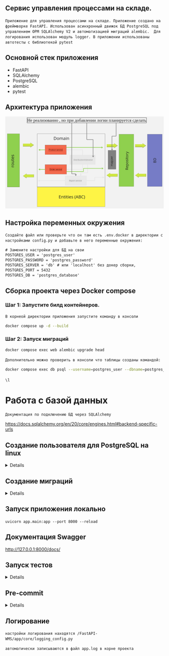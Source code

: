 ## Сервис управления процессами на складе.
`Приложение для управления процессами на складе. Приложение создано на фреймворке FastAPI.
Использован асинхронный движок БД PostgreSQL под управлением ОРМ SQLAlchemy V2 и автоматизацией миграций alembic. 
Для логирования использован модуль logger. В приложении использованы автотесты с библиотекой pytest`

## Основной стек приложения

* FastAPI
* SQLAlchemy
* PostgreSQL
* alembic
* pytest

## Архитектура приложения

![architecture.jpg](app/architecture.jpg)

## Настройка переменных окружения

`Создайте файл или проверьте что он там есть .env.docker в директории c настройками config.py и добавьте в него переменные окружения:`

```
# Замените настройки для БД на свои
POSTGRES_USER = 'postgres_user'
POSTGRES_PASSWORD = 'postgres_password'
POSTGRES_SERVER = 'db' # или 'localhost' без докер сборки,
POSTGRES_PORT = 5432
POSTGRES_DB = 'postgres_database'
```

## Сборка проекта через Docker compose

### Шаг 1: Запустите билд контейнеров.

`В корнеой директории приложения запустите команду в консоли`

```bash
docker compose up -d --build
````

### Шаг 2: Запуск миграций

```bash
docker compose exec web alembic upgrade head
````

`Дополнительно можно проверить в консоли что таблицы созданы командой:`

```bash
docker compose exec db psql --username=postgres_user --dbname=postgres_database

\l
````

# Работа с базой данных

`Документация по подключению БД через SQLAlchemy`

https://docs.sqlalchemy.org/en/20/core/engines.html#backend-specific-urls

## Создание пользователя для PostgreSQL на linux

<details>

### Шаг 1: Установка PostgreSQL (если еще не установлено)

`Данная инструкция не предусмотрена текущей документацией`

### Шаг 2: Вход в систему PostgreSQL

1. **Переключитесь на пользователя `postgres`:**
   PostgreSQL устанавливает специального пользователя с именем `postgres`, который имеет право управлять БД.

```bash
sudo -i -u postgres
````

2. **Запустите консоль psql:**

```bash
psql
````
### Шаг 3: Создание пользователя

Для создания нового пользователя выполните следующую команду в консоли `psql`:

`
CREATE USER имя_пользователя WITH PASSWORD 'ваш_пароль';
`
#### Пример:
```sql
CREATE USER postgres_user WITH PASSWORD 'postgres_password';
```
#### Ожидаемый результат:

`CREATE ROLE`

### Шаг 4: Создание БД и передача прав созданному пользователю

Для создания БД выполните следующую команду в консоли `psql`:

`
CREATE DATABASE имя_БД OWNER имя_пользователя ENCODING 'UTF8';
`
#### Пример:
```sql
CREATE DATABASE postgres_database OWNER postgres_user ENCODING 'UTF8';
```
#### Ожидаемый результат:

`CREATE DATABASE`

### Заключение

`Вы успешно создали нового пользователя и базу данных в PostgreSQL на Linux`

`Для выхода из консоли PostgreSQL используйте команду:`

```bash
\q
````
в терминале IDE Pycharm
```bash
exit
````
</details>

## Создание миграций

<details>

### Шаг 1: создание среды миграции для асинхронной поддержки

Для создания среды миграции выполните команду:
```bash
alembic init -t async app/migrations
````
### Шаг2: Изменить настройки alembic.ini

* Измените опцию sqlalchemy.url в файле alembic.ini на URL подключения к БД:

sqlalchemy.url = postgresql+asyncpg://имя_пользователя:пароль@localhost:5432/имя_БД

`На основе предложенного .env файла:`

sqlalchemy.url = postgresql+asyncpg://postgres_user:postgres_password@db:5432/postgres_database

* Изменить настройки env.py target_metadata = None на:

```
from app.core.backend.db import Base
from app.data.models import *

target_metadata = Base.metadata
```

* Выполнить первую миграцию командой

```bash
alembic revision --autogenerate -m "Initial migration"
```

* Выполнить команду: "alembic upgrade head" - применение самой последней созданной миграции
`Эта команда запустит все миграции, которые еще не были применены к вашей базе данных, начиная с последней созданной миграции.`

### основные команды в Alembic:

* alembic upgrade +2 две версии включая текущую для апгрейда
* alembic downgrade -1 на предыдущую для даунгрейда
* alembic current получить информацию о текущей версии
* alembic history --verbose история миграций, более подробнее можно почитать в документации.
* alembic downgrade base даунгрейд в самое начало миграций
* alembic upgrade head применение самой последней созданной миграции

</details>

## Запуск приложения локально 

`
uvicorn app.main:app --port 8000 --reload
`

## Документация Swagger

http://127.0.0.1:8000/docs/ 

## Запуск тестов

<details>

* запустите в консоли команду

```bash
pytest
```

* Запуск тестов с отчетом о покрытии % кода

`Установите библиотеку pytest-cov`

```bash
pip install pytest-cov
```

`Запустите тесты командой:`

```bash
pytest --cov=app --cov-report=term-missing
```

</details>

## Pre-commit 

<details>

`установите библиотеки в виртуальное окружение`

pip install pre-commit

pip install isort

* Установка хуков pre-commit

pre-commit install

** Примечания: 

`Убедитесь, что версии `pre-commit` и `isort`, которые вы используете, совместимы друг с другом.`

pre-commit autoupdate

* Запустите `pre-commit`

pre-commit run --all-files

</details>

## Логирование 

`настройки логирования находятся /FastAPI-WMS/app/core/logging_config.py`

`автоматически записываются в файл app.log в корне проекта`